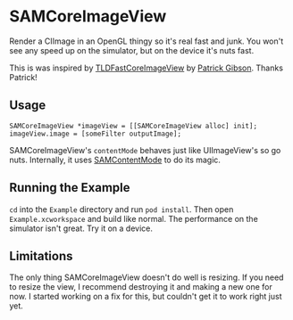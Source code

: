 # SAMCoreImageView

Render a CIImage in an OpenGL thingy so it's real fast and junk. You won't see any speed up on the simulator, but on the device it's nuts fast.

This is was inspired by [TLDFastCoreImageView](https://github.com/patr1ck/TLDCoreImageDemo/blob/master/TLDCoreImageDemo/TLDFastCoreImageView.h) by [Patrick Gibson](https://github.com/patr1ck). Thanks Patrick!


## Usage

``` objc
SAMCoreImageView *imageView = [[SAMCoreImageView alloc] init];
imageView.image = [someFilter outputImage];
```

SAMCoreImageView's `contentMode` behaves just like UIImageView's so go nuts. Internally, it uses [SAMContentMode](https://github.com/soffes/SAMContentMode) to do its magic.


## Running the Example

`cd` into the `Example` directory and run `pod install`. Then open `Example.xcworkspace` and build like normal. The performance on the simulator isn't great. Try it on a device.


## Limitations

The only thing SAMCoreImageView doesn't do well is resizing. If you need to resize the view, I recommend destroying it and making a new one for now. I started working on a fix for this, but couldn't get it to work right just yet.
